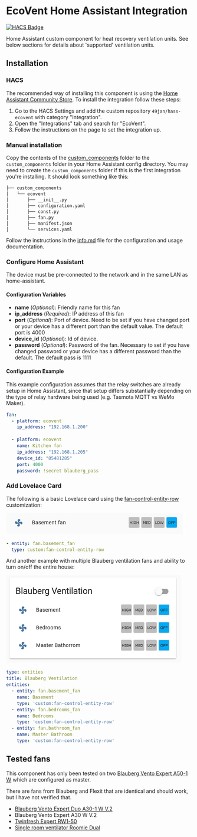 # EcoVent Home Assistant Integration

[![HACS Badge](https://img.shields.io/badge/HACS-Custom-orange.svg)](https://github.com/49jan/hass-ecovent)

Home Assistant custom component for heat recovery ventilation units.
See below sections for details about 'supported' ventilation units.

## Installation

### HACS

The recommended way of installing this component is using the [Home Assistant Community Store](https://hacs.xyz).
To install the integration follow these steps:

1. Go to the HACS Settings and add the custom repository `49jan/hass-ecovent` with category "Integration".
2. Open the "Integrations" tab and search for "EcoVent".
3. Follow the instructions on the page to set the integration up.

### Manual installation

Copy the contents of the [custom_components](custom_components) folder to the `custom_components` folder in your Home Assistant config directory.
You may need to create the `custom_components` folder if this is the first integration you're installing.
It should look something like this:

```
├── custom_components
│   └── ecovent
│       ├── __init__.py
│       ├── configuration.yaml
│       ├── const.py
│       ├── fan.py
│       ├── manifest.json
│       └── services.yaml
```

Follow the instructions in the [info.md](info.md) file for the configuration and usage documentation.

### Configure Home Assistant
The device must be pre-connected to the network and in the same LAN as home-assistant.

#### Configuration Variables

- **name** (*Optional*): Friendly name for this fan
- **ip_address** (*Required*): IP address of this fan
- **port** (*Optional*): Port of device. Need to be set if you have changed port or your device has a different port than the default value. The default port is 4000
- **device_id** (*Optional*): Id of device.
- **password** (*Optional*): Password of the fan. Necessary to set if you have changed password or your device has a different password than the default. The default pass is 1111

#### Configuration Example

This example configuration assumes that the relay switches are already setup in Home Assistant, since that setup differs
substantially depending on the type of relay hardware being used (e.g. Tasmota MQTT vs WeMo Maker).

```yaml
fan:
  - platform: ecovent
    ip_address: "192.168.1.200"

  - platform: ecovent
    name: Kitchen fan
    ip_address: "192.168.1.205"
    device_id: "85481285"
    port: 4000
    password: !secret blauberg_pass
```

### Add Lovelace Card

The following is a basic Lovelace card using the [fan-control-entity-row](https://community.home-assistant.io/t/lovelace-fan-control-entity-row/102952) customization:

![Blauberg Simple Example](https://github.com/49jan/hass-ecovent/blob/master/img/blauberg-fan-control-example.png?raw=true)

```yaml
- entity: fan.basement_fan 
  type: custom:fan-control-entity-row
```
And another example with multiple Blauberg ventilation fans and ability to turn on/off the entire house:

![Blauberg Simple Example](https://github.com/49jan/hass-ecovent/blob/master/img/blauberg-fan-control-example-2.png?raw=true)

```yaml
type: entities
title: Blauberg Ventilation
entities:
  - entity: fan.basement_fan 
    name: Basement
    type: 'custom:fan-control-entity-row'
  - entity: fan.bedrooms_fan
    name: Bedrooms
    type: 'custom:fan-control-entity-row'
  - entity: fan.bathroom_fan
    name: Master Bathroom
    type: 'custom:fan-control-entity-row'
```

## Tested fans

This component has only been tested on two [Blauberg Vento Expert A50-1 W](https://blaubergventilatoren.de/en/product/vento-expert-a50-1-w) which are configured as master.

There are fans from Blauberg and Flexit that are identical and should work, but I have not verified that.

- [Blauberg Vento Expert Duo A30-1 W V.2](https://blaubergventilatoren.de/en/series/vento-expert-duo-a30-1-s10-w-v2)
- Blauberg Vento Expert A30 W V.2
- [Twinfresh Expert RW1-50](http://vents-us.com/item/5262/VENTS_TwinFresh_Expert_RW1-50-2_Wi-Fi/)
- [Single room ventilator Roomie Dual](https://www.flexit.no/en/products/single_room_ventilator/single_room_ventilator_roomie_dual/single_room_ventilator_roomie_dual/)
